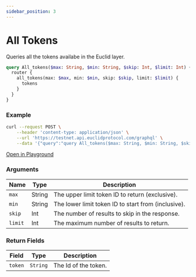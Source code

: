 ```yaml
---
sidebar_position: 3
---
```

# All Tokens
Queries all the tokens availabe in the Euclid layer.

```graphql
query All_tokens($max: String, $min: String, $skip: Int, $limit: Int) {
  router {
    all_tokens(max: $max, min: $min, skip: $skip, limit: $limit) {
      tokens
    }
  }
}
```
### Example

```bash
curl --request POST \
    --header 'content-type: application/json' \
    --url 'https://testnet.api.euclidprotocol.com/graphql' \
    --data '{"query":"query All_tokens($max: String, $min: String, $skip: Int, $limit: Int) {\n  router {\n    all_tokens(max: $max, min: $min, skip: $skip, limit: $limit) {\n      tokens\n    }\n  }\n}","variables":{"max":"stars","min":"euclid","skip":null,"limit":7}}'
```

[Open in Playground](https://testnet.api.euclidprotocol.com/?explorerURLState=N4IgJg9gxgrgtgUwHYBcQC4QEcYIE4CeABAIIA2ZA%2BihANbIDOAFACRwCGAHukQMop4AlkgDmAGiJthPfkNESWDWoIAOPAJKoFZQXEEoNqAJRFgAHSREieCDBT5TFq1fYVqdRkw7dJ3iXqQeKSQJJVUgsJUJHT0DSRj9E3NLZysaeiQGJ2cAX2y8pByQMRAAN3YhdgAjMgQGDBBkqzMQbxaeFoYUCqzi7JaA9qIWhBgoHTAWsX6QSKGkGApplJaElCGAdgsinKA)


### Arguments

| **Name** | **Type** | **Description**                                                                 |
|----------|----------|---------------------------------------------------------------------------------|
| `max`    | String   | The upper limit token ID to return (exclusive).                                |
| `min`    | String   | The lower limit token ID to start from (inclusive).                            |
| `skip`   | Int      | The number of results to skip in the response.                                 |
| `limit`  | Int      | The maximum number of results to return.                                       |

### Return Fields

| **Field**                  | **Type**   | **Description**                                             |
|------------------------|--------|---------------------------------------------------------|
| `token`                  | `String` | The Id of the token.                            |
